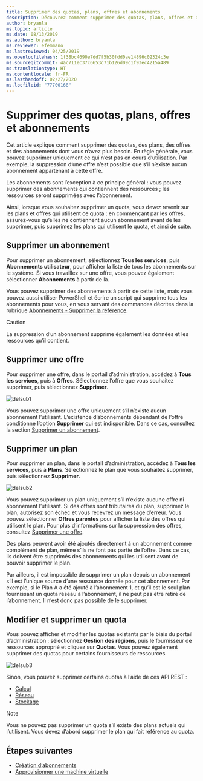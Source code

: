 ```yaml
---
title: Supprimer des quotas, plans, offres et abonnements
description: Découvrez comment supprimer des quotas, plans, offres et abonnements Azure Stack Hub.
author: bryanla
ms.topic: article
ms.date: 08/13/2019
ms.author: bryanla
ms.reviewer: efemmano
ms.lastreviewed: 04/25/2019
ms.openlocfilehash: 1f38bc4690e7dd7f5b30fdd0ae14896c02324c3e
ms.sourcegitcommit: 4ac711ec37c6653c71b126d09c1f93ec4215a489
ms.translationtype: HT
ms.contentlocale: fr-FR
ms.lasthandoff: 02/27/2020
ms.locfileid: "77700168"
---
```

# <a name="delete-quotas-plans-offers-and-subscriptions"></a>Supprimer des quotas, plans, offres et abonnements

Cet article explique comment supprimer des quotas, des plans, des offres et des abonnements dont vous n’avez plus besoin. En règle générale, vous pouvez supprimer uniquement ce qui n’est pas en cours d’utilisation. Par exemple, la suppression d’une offre n’est possible que s’il n’existe aucun abonnement appartenant à cette offre.

Les abonnements sont l’exception à ce principe général : vous pouvez supprimer des abonnements qui contiennent des ressources ; les ressources seront supprimées avec l’abonnement.

Ainsi, lorsque vous souhaitez supprimer un quota, vous devez revenir sur les plans et offres qui utilisent ce quota : en commençant par les offres, assurez-vous qu’elles ne contiennent aucun abonnement avant de les supprimer, puis supprimez les plans qui utilisent le quota, et ainsi de suite.

## <a name="delete-a-subscription"></a>Supprimer un abonnement

Pour supprimer un abonnement, sélectionnez **Tous les services**, puis **Abonnements utilisateur**, pour afficher la liste de tous les abonnements sur le système. Si vous travaillez sur une offre, vous pouvez également sélectionner **Abonnements** à partir de là.

Vous pouvez supprimer des abonnements à partir de cette liste, mais vous pouvez aussi utiliser PowerShell et écrire un script qui supprime tous les abonnements pour vous, en vous servant des commandes décrites dans la rubrique [Abonnements - Supprimer la référence](/rest/api/azurestack/subscriptions/delete).

> [!CAUTION]
> La suppression d’un abonnement supprime également les données et les ressources qu’il contient.

## <a name="delete-an-offer"></a>Supprimer une offre

Pour supprimer une offre, dans le portail d’administration, accédez à **Tous les services**, puis à **Offres**. Sélectionnez l’offre que vous souhaitez supprimer, puis sélectionnez **Supprimer**.

![delsub1](media/azure-stack-delete-offer/delsub1.png)

Vous pouvez supprimer une offre uniquement s’il n’existe aucun abonnement l’utilisant. L’existence d’abonnements dépendant de l’offre conditionne l’option **Supprimer** qui est indisponible. Dans ce cas, consultez la section [Supprimer un abonnement](#delete-a-subscription).

## <a name="delete-a-plan"></a>Supprimer un plan

Pour supprimer un plan, dans le portail d’administration, accédez à **Tous les services**, puis à **Plans**. Sélectionnez le plan que vous souhaitez supprimer, puis sélectionnez **Supprimer**.

![delsub2](media/azure-stack-delete-offer/delsub2.png)

Vous pouvez supprimer un plan uniquement s’il n’existe aucune offre ni abonnement l’utilisant. Si des offres sont tributaires du plan, supprimez le plan, autorisez son échec et vous recevrez un message d’erreur. Vous pouvez sélectionner **Offres parentes** pour afficher la liste des offres qui utilisent le plan. Pour plus d’informations sur la suppression des offres, consultez [Supprimer une offre](#delete-an-offer).

Des plans peuvent avoir été ajoutés directement à un abonnement comme complément de plan, même s’ils ne font pas partie de l’offre. Dans ce cas, ils doivent être supprimés des abonnements qui les utilisent avant de pouvoir supprimer le plan.

Par ailleurs, il est impossible de supprimer un plan depuis un abonnement s’il est l’unique source d’une ressource donnée pour cet abonnement. Par exemple, si le Plan A a été ajouté à l’abonnement 1, et qu’il est le seul plan fournissant un quota réseau à l’abonnement, il ne peut pas être retiré de l’abonnement. Il n’est donc pas possible de le supprimer.

## <a name="edit-and-delete-a-quota"></a>Modifier et supprimer un quota

Vous pouvez afficher et modifier les quotas existants par le biais du portail d’administration : sélectionnez **Gestion des régions**, puis le fournisseur de ressources approprié et cliquez sur **Quotas**. Vous pouvez également supprimer des quotas pour certains fournisseurs de ressources.

![delsub3](media/azure-stack-delete-offer/delsub3.png)

Sinon, vous pouvez supprimer certains quotas à l’aide de ces API REST :

- [Calcul](/rest/api/azurestack/quotas%20(compute)/delete)
- [Réseau](/rest/api/azurestack/quotas%20(network)/delete)
- [Stockage](/rest/api/azurestack/storagequotas/delete)

> [!NOTE]
> Vous ne pouvez pas supprimer un quota s’il existe des plans actuels qui l’utilisent. Vous devez d’abord supprimer le plan qui fait référence au quota.

## <a name="next-steps"></a>Étapes suivantes

- [Création d’abonnements](azure-stack-subscribe-plan-provision-vm.md)
- [Approvisionner une machine virtuelle](../user/azure-stack-create-vm-template.md)